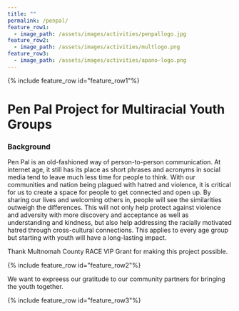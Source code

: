 ```yaml
---
title: ""
permalink: /penpal/
feature_row1:
  - image_path: /assets/images/activities/penpallogo.jpg
feature_row2:
  - image_path: /assets/images/activities/multlogo.png
feature_row3:
  - image_path: /assets/images/activities/apano-logo.png
---
```


{% include feature_row id="feature_row1"%}

# Pen Pal Project for Multiracial Youth Groups

### Background

Pen Pal is an old-fashioned way of person-to-person communication. At internet age, it still has its place as short phrases and acronyms in social media tend to leave much less time for people to think. With our communities and nation being plagued with hatred and violence, it is critical for us to create a space for people to get connected and open up. By sharing our lives and welcoming others in, people will see the similarities outweigh the differences. This will not only help protect against violence and adversity with more discovery and acceptance as well as understanding and kindness, but also help addressing the racially motivated hatred through cross-cultural connections. This applies to every age group but starting with youth will have a long-lasting impact.

Thank Multnomah County RACE VIP Grant for making this project possible.

{% include feature_row id="feature_row2"%}

We want to expreess our gratitude to our community partners for bringing the youth together.

{% include feature_row id="feature_row3"%}
